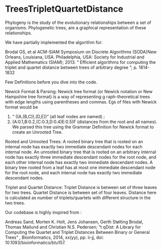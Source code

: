 # TreesTripletQuartetDistance

Phylogeny is the study of the evolutionary relationships between a set of organisms. Phylogenetic trees, are a graphical representation of these relationships.

We have partially implemented the algorithm for:

Brodal GS, et al ACM-SIAM Symposium on Discrete Algorithms (SODA)New
Orleans, Louisiana, USA. Philadelphia, USA: Society for Industrial and Applied
Mathematics (SIAM); 2013. “ Efficient algorithms for computing the triplet and
quartet distance between trees of arbitrary degree ”; p. 1814-1832

Few Definitions before you dive into the code.

Newick Format & Parsing:
Newick tree format (or Newick notation or New Hampshire tree format) is a way of
representing g raph-theoretical trees with edge lengths using parentheses and
commas. Egs of files with Newick format would be
1. “ ((A,(B,C)),(D,E))” (all leaf nodes are named) ;
2. (A:0.1,B:0.2,(C:0.3,D:0.4)E:0.5)F (distances from the root and all names).
We parsed this tree using the Grammar Definition for Newick format to create an
Unrooted Tree.

Rooted and Unrooted Trees:
A rooted binary tree that is rooted on an internal node has exactly two immediate
descendant nodes for each internal node. An unrooted binary tree that is rooted on an
arbitrary internal node has exactly three immediate descendant nodes for the root node,
and each other internal node has exactly two immediate descendant nodes. A binary tree
rooted from a leaf has at most one immediate descendant node for the root node, and
each internal node has exactly two immediate descendant nodes.

Triplet and Quartet Distance:
Triplet Distance is between set of three leaves for two trees. Quartet Distance is between
set of four leaves. Distance here is calculated as number of triplets/quartets with
different structure in the two trees.

Our codebase is highly inspired from :

Andreas Sand, Morten K. Holt, Jens Johansen, Gerth Stølting Brodal, Thomas
Mailund and Christian N.S. Pedersen; “t qDist: A Library for Computing the
Quartet and Triplet Distances Between Binary or General Trees” ,
Bioinformatics, 2014, xx(yy), pp. ii-jj, doi: 10.1093/bioinformatics/btu157.

